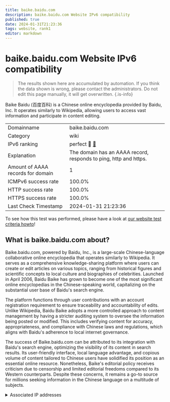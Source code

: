 ```yaml
---
title: baike.baidu.com
description: baike.baidu.com Website IPv6 compatibility
published: true
date: 2024-01-31T21:23:36
tags: website, rank1
editor: markdown
---
```


# baike.baidu.com Website IPv6 compatibility

> The results shown here are accumulated by automation. If you think the data shown is wrong, please contact the administrators. 
> Do not edit this page manually, it will get overwritten.
{.is-info}

Baike Baidu (百度百科) is a Chinese online encyclopedia provided by Baidu, Inc. It operates similarly to Wikipedia, allowing users to access vast information and participate in content editing.


|   |   |
| - | - |
| Domainname | baike.baidu.com
| Category | wiki |
| IPv6 ranking | perfect :1st_place_medal: [🔗](/howto/ranking) |
| Explanation | The domain has an AAAA record, responds to ping, http and https. |
| Amount of AAAA records for domain | 1 |
| ICMPv6 success rate | 100.0%|
| HTTP success rate | 100.0% |
| HTTPS success rate | 100.0% |
| Last Check Timestamp | 2024-01-31 21:23:36 |

To see how this test was performed, please have a look at [our website test criteria howto](/howto/testcriteria/website)!


## What is baike.baidu.com about?
Baike.baidu.com, powered by Baidu, Inc., is a large-scale Chinese-language collaborative online encyclopedia that operates similarly to Wikipedia. It serves as a comprehensive knowledge-sharing platform where users can create or edit articles on various topics, ranging from historical figures and scientific concepts to local culture and biographies of celebrities. Launched in April 2006, Baidu Baike has grown to become one of the most significant online encyclopedias in the Chinese-speaking world, capitalizing on the substantial user base of Baidu's search engine.

The platform functions through user contributions with an account registration requirement to ensure traceability and accountability of edits. Unlike Wikipedia, Baidu Baike adopts a more controlled approach to content management by having a stricter auditing system to oversee the information being posted or modified. This includes verifying content for accuracy, appropriateness, and compliance with Chinese laws and regulations, which aligns with Baidu's adherence to local internet governance.

The success of Baike.baidu.com can be attributed to its integration with Baidu's search engine, optimizing the visibility of its content in search results. Its user-friendly interface, local language advantage, and copious volume of content tailored to Chinese users have solidified its position as an essential online resource. Nonetheless, Baike's editorial policy receives criticism due to censorship and limited editorial freedoms compared to its Western counterparts. Despite these concerns, it remains a go-to source for millions seeking information in the Chinese language on a multitude of subjects.



<details>
<summary>Associated IP addresses</summary>

240c:4003:111:adc7:0:ff:b0f2:3dbe

</details>
